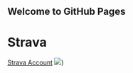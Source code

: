 ## Welcome to GitHub Pages
# Strava
[Strava Account](https://strava.com/athletes/91865061)
[<img src="https://badges.strava.com/echelon-sprite-48.png">](https://strava.com/athletes/91865061))